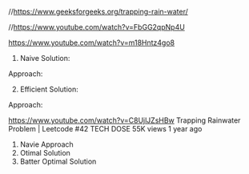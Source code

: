 //https://www.geeksforgeeks.org/trapping-rain-water/

//https://www.youtube.com/watch?v=FbGG2qpNp4U

https://www.youtube.com/watch?v=m18Hntz4go8

1. Naive Solution:

Approach: 

2. Efficient Solution:

Approach: 

https://www.youtube.com/watch?v=C8UjlJZsHBw
Trapping Rainwater Problem | Leetcode #42
TECH DOSE
55K views
1 year ago

1. Navie Approach 
2. Otimal Solution 
3. Batter Optimal Solution 